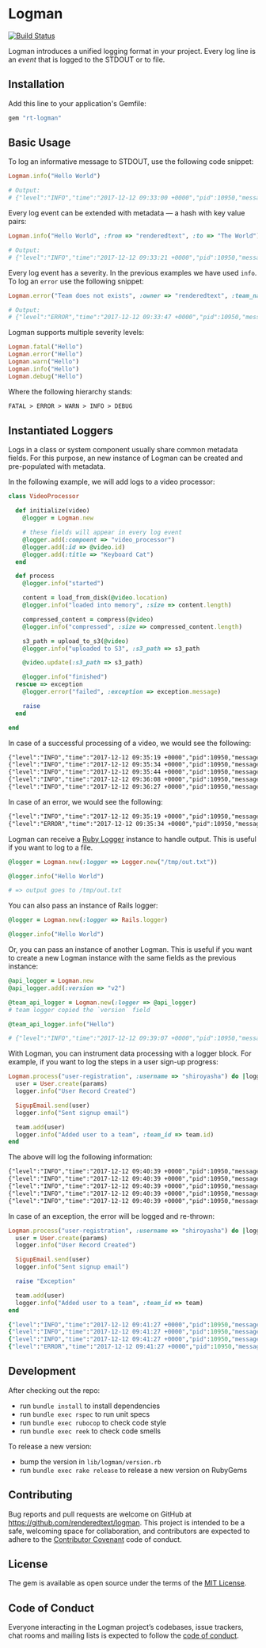 # Logman

[![Build Status](https://semaphoreci.com/api/v1/renderedtext/logman/branches/master/badge.svg)](https://semaphoreci.com/renderedtext/logman)

Logman introduces a unified logging format in your project. Every log line is an
*event* that is logged to the STDOUT or to file.

## Installation

Add this line to your application's Gemfile:

```ruby
gem "rt-logman"
```

## Basic Usage

To log an informative message to STDOUT, use the following code snippet:

``` ruby
Logman.info("Hello World")

# Output:
# {"level":"INFO","time":"2017-12-12 09:33:00 +0000","pid":10950,"message":"Hello World"}
```

Every log event can be extended with metadata — a hash with key value pairs:

``` ruby
Logman.info("Hello World", :from => "renderedtext", :to => "The World")

# Output:
# {"level":"INFO","time":"2017-12-12 09:33:21 +0000","pid":10950,"message":"Hello World","from":"renderedtext","to":"The World"}
```

Every log event has a severity. In the previous examples we have used `info`. To
log an `error` use the following snippet:

``` ruby
Logman.error("Team does not exists", :owner => "renderedtext", :team_name => "z-fightes")

# Output:
# {"level":"ERROR","time":"2017-12-12 09:33:47 +0000","pid":10950,"message":"Team does not exists","owner":"renderedtext","team_name":"z-fightes"}
```

Logman supports multiple severity levels:

``` ruby
Logman.fatal("Hello")
Logman.error("Hello")
Logman.warn("Hello")
Logman.info("Hello")
Logman.debug("Hello")
```

Where the following hierarchy stands:

``` txt
FATAL > ERROR > WARN > INFO > DEBUG
```

## Instantiated Loggers

Logs in a class or system component usually share common metadata fields. For
this purpose, an new instance of Logman can be created and pre-populated with
metadata.

In the following example, we will add logs to a video processor:

``` ruby
class VideoProcessor

  def initialize(video)
    @logger = Logman.new

    # these fields will appear in every log event
    @logger.add(:compoent => "video_processor")
    @logger.add(:id => @video.id)
    @logger.add(:title => "Keyboard Cat")
  end

  def process
    @logger.info("started")

    content = load_from_disk(@video.location)
    @logger.info("loaded into memory", :size => content.length)

    compressed_content = compress(@video)
    @logger.info("compressed", :size => compressed_content.length)

    s3_path = upload_to_s3(@video)
    @logger.info("uploaded to S3", :s3_path => s3_path

    @video.update(:s3_path => s3_path)

    @logger.info("finished")
  rescue => exception
    @logger.error("failed", :exception => exception.message)

    raise
  end

end
```

In case of a successful processing of a video, we would see the following:

``` txt
{"level":"INFO","time":"2017-12-12 09:35:19 +0000","pid":10950,"message":"started","compoent":"video_processor","id":9312,"title":"Keyboard Cat"}
{"level":"INFO","time":"2017-12-12 09:35:34 +0000","pid":10950,"message":"loaded into memory","compoent":"video_processor","id":9312,"title":"Keyboard Cat","size":41241241}
{"level":"INFO","time":"2017-12-12 09:35:44 +0000","pid":10950,"message":"compressed","compoent":"video_processor","id":9312,"title":"Keyboard Cat","size":1312312}
{"level":"INFO","time":"2017-12-12 09:36:08 +0000","pid":10950,"message":"uploaded to S3","compoent":"video_processor","id":9312,"title":"Keyboard Cat","s3_path":"s3://hehe/a.mpeg"}
{"level":"INFO","time":"2017-12-12 09:36:27 +0000","pid":10950,"message":"finished","compoent":"video_processor","id":9312,"title":"Keyboard Cat"}
```

In case of an error, we would see the following:

``` txt
{"level":"INFO","time":"2017-12-12 09:35:19 +0000","pid":10950,"message":"started","compoent":"video_processor","id":9312,"title":"Keyboard Cat"}
{"level":"ERROR","time":"2017-12-12 09:35:34 +0000","pid":10950,"message":"failed","compoent":"video_processor","id":9312,"title":"Keyboard Cat","size":41241241,"exception": "Out of memory"}
```

Logman can receive a [Ruby Logger](http://ruby-doc.org/stdlib-2.2.0/libdoc/logger/rdoc/Logger.html)
instance to handle output. This is useful if you want to log to a file.

``` ruby
@logger = Logman.new(:logger => Logger.new("/tmp/out.txt"))

@logger.info("Hello World")

# => output goes to /tmp/out.txt
```

You can also pass an instance of Rails logger:

``` ruby
@logger = Logman.new(:logger => Rails.logger)

@logger.info("Hello World")
```

Or, you can pass an instance of another Logman. This is useful if you want to
create a new Logman instance with the same fields as the previous instance:

``` ruby
@api_logger = Logman.new
@api_logger.add(:version => "v2")

@team_api_logger = Logman.new(:logger => @api_logger)
# team logger copied the `version` field

@team_api_logger.info("Hello")

# {"level":"INFO","time":"2017-12-12 09:39:07 +0000","pid":10950,"message":"Hello","version":"v2"}
```

With Logman, you can instrument data processing with a logger block. For
example, if you want to log the steps in a user sign-up progress:

``` ruby
Logman.process("user-registration", :username => "shiroyasha") do |logger|
  user = User.create(params)
  logger.info("User Record Created")

  SigupEmail.send(user)
  logger.info("Sent signup email")

  team.add(user)
  logger.info("Added user to a team", :team_id => team.id)
end
```

The above will log the following information:

``` txt
{"level":"INFO","time":"2017-12-12 09:40:39 +0000","pid":10950,"message":"user-registration-started","username":"shiroyasha"}
{"level":"INFO","time":"2017-12-12 09:40:39 +0000","pid":10950,"message":"User Record Created","username":"shiroyasha"}
{"level":"INFO","time":"2017-12-12 09:40:39 +0000","pid":10950,"message":"Sent signup email","username":"shiroyasha"}
{"level":"INFO","time":"2017-12-12 09:40:39 +0000","pid":10950,"message":"Added user to a team","username":"shiroyasha","team_id":21}
{"level":"INFO","time":"2017-12-12 09:40:39 +0000","pid":10950,"message":"user-registration-finished","username":"shiroyasha"}
```

In case of an exception, the error will be logged and re-thrown:

``` ruby
Logman.process("user-registration", :username => "shiroyasha") do |logger|
  user = User.create(params)
  logger.info("User Record Created")

  SigupEmail.send(user)
  logger.info("Sent signup email")

  raise "Exception"

  team.add(user)
  logger.info("Added user to a team", :team_id => team)
end
```

``` ruby
{"level":"INFO","time":"2017-12-12 09:41:27 +0000","pid":10950,"message":"user-registration-started","username":"shiroyasha"}
{"level":"INFO","time":"2017-12-12 09:41:27 +0000","pid":10950,"message":"User Record Created","username":"shiroyasha"}
{"level":"INFO","time":"2017-12-12 09:41:27 +0000","pid":10950,"message":"Sent signup email","username":"shiroyasha"}
{"level":"ERROR","time":"2017-12-12 09:41:27 +0000","pid":10950,"message":"Exception","username":"shiroyasha","type":"RuntimeError"}
```

## Development

After checking out the repo:

- run `bundle install` to install dependencies
- run `bundle exec rspec` to run unit specs
- run `bundle exec rubocop` to check code style
- run `bundle exec reek` to check code smells

To release a new version:

- bump the version in `lib/logman/version.rb`
- run `bundle exec rake release` to release a new version on RubyGems

## Contributing

Bug reports and pull requests are welcome on GitHub at
https://github.com/renderedtext/logman. This project is intended to be a safe,
welcoming space for collaboration, and contributors are expected to adhere to
the [Contributor Covenant](http://contributor-covenant.org) code of conduct.

## License

The gem is available as open source under the terms of the
[MIT License](https://opensource.org/licenses/MIT).

## Code of Conduct

Everyone interacting in the Logman project’s codebases, issue trackers, chat
rooms and mailing lists is expected to follow the
[code of conduct](https://github.com/renderedtext/logman/blob/master/CODE_OF_CONDUCT.md).
